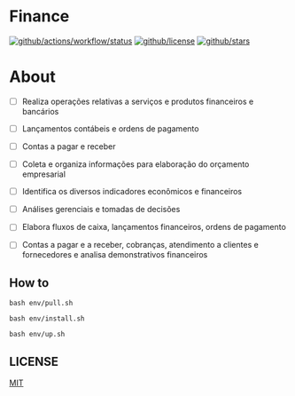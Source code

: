 # Finance

[![github/actions/workflow/status](https://img.shields.io/github/actions/workflow/status/brtmvdl/finance/docker-push.yml)](https://img.shields.io/github/actions/workflow/status/brtmvdl/finance/docker-push.yml) [![github/license](https://img.shields.io/github/license/brtmvdl/finance)](https://img.shields.io/github/license/brtmvdl/finance) [![github/stars](https://img.shields.io/github/stars/brtmvdl/finance?style=social)](https://img.shields.io/github/stars/brtmvdl/antify?style=social)

# About

- [ ] Realiza operações relativas a serviços e produtos financeiros e bancários

- [ ] Lançamentos contábeis e ordens de pagamento

- [ ] Contas a pagar e receber

- [ ] Coleta e organiza informações para elaboração do orçamento empresarial

- [ ] Identifica os diversos indicadores econômicos e financeiros

- [ ] Análises gerenciais e tomadas de decisões

- [ ] Elabora fluxos de caixa, lançamentos financeiros, ordens de pagamento

- [ ] Contas a pagar e a receber, cobranças, atendimento a clientes e fornecedores e analisa demonstrativos financeiros

## How to

```
bash env/pull.sh

bash env/install.sh

bash env/up.sh
```

## LICENSE

[MIT](./LICENSE)
